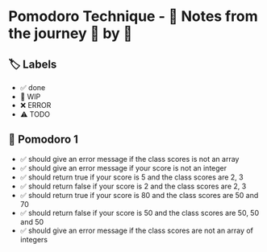 # Pomodoro Technique - 📝 Notes from the journey 🍅 by 🍅


## 🏷️ Labels

- ✅ done
- 🚧 WIP
- ❌ ERROR
- ⚠ TODO

## 🍅 Pomodoro 1

- ✅ should give an error message if the class scores is not an array
- ✅ should give an error message if your score is not an integer
- ✅ should return true if your score is 5 and the class scores are 2, 3
- ✅ should return false if your score is 2 and the class scores are 2, 3
- ✅ should return true if your score is 80 and the class scores are 50 and 70
- ✅ should return false if your score is 50 and the class scores are 50, 50 and 50
- ✅ should give an error message if the class scores are not an array of integers
